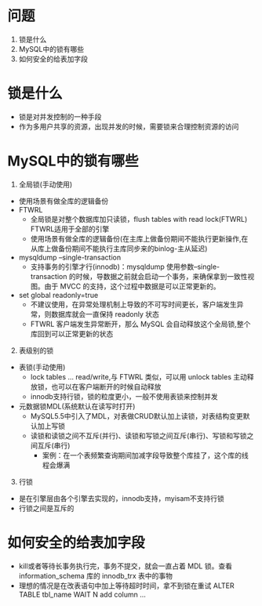 # 问题
1. 锁是什么
2. MySQL中的锁有哪些
3. 如何安全的给表加字段

# 锁是什么
- 锁是对并发控制的一种手段
- 作为多用户共享的资源，出现并发的时候，需要锁来合理控制资源的访问

# MySQL中的锁有哪些
1. 全局锁(手动使用)
  - 使用场景有做全库的逻辑备份
  - FTWRL
    - 全局锁是对整个数据库加只读锁，flush tables with read lock(FTWRL) FTWRL适用于全部的引擎
    - 使用场景有做全库的逻辑备份(在主库上做备份期间不能执行更新操作,在从库上做备份期间不能执行主库同步来的binlog-主从延迟)
  - mysqldump –single-transaction
    - 支持事务的引擎才行(innodb)：mysqldump 使用参数–single-transaction 的时候，导数据之前就会启动一个事务，来确保拿到一致性视图。由于 MVCC 的支持，这个过程中数据是可以正常更新的。
  - set global readonly=true
    - 不建议使用，在异常处理机制上导致的不可写时间更长，客户端发生异常，则数据库就会一直保持 readonly 状态
    - FTWRL 客户端发生异常断开，那么 MySQL 会自动释放这个全局锁,整个库回到可以正常更新的状态
2. 表级别的锁
  - 表锁(手动使用)
    - lock tables … read/write,与 FTWRL 类似，可以用 unlock tables 主动释放锁，也可以在客户端断开的时候自动释放
    - innodb支持行锁，锁的粒度更小，一般不使用表锁来控制并发
  - 元数据锁MDL(系统默认在读写时打开)
    - MySQL5.5中引入了MDL，对表做CRUD默认加上读锁，对表结构变更默认加上写锁
    - 读锁和读锁之间不互斥(并行)、读锁和写锁之间互斥(串行)、写锁和写锁之间互斥(串行)
      - 案例：在一个表频繁查询期间加减字段导致整个库挂了，这个库的线程会爆满
3. 行锁
  - 是在引擎层由各个引擎去实现的，innodb支持，myisam不支持行锁
  - 行锁之间是互斥的

# 如何安全的给表加字段
- kill或者等待长事务执行完，事务不提交，就会一直占着 MDL 锁。查看information_schema 库的 innodb_trx 表中的事物
- 理想的情况是在改表语句中加上等待超时时间，拿不到锁在重试 ALTER TABLE tbl_name WAIT N add column ...

